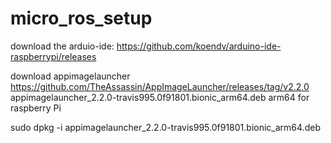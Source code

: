 # micro_ros_setup

download the arduio-ide:
https://github.com/koendv/arduino-ide-raspberrypi/releases

download appimagelauncher
https://github.com/TheAssassin/AppImageLauncher/releases/tag/v2.2.0
appimagelauncher_2.2.0-travis995.0f91801.bionic_arm64.deb 
arm64 for raspberry Pi

sudo dpkg -i appimagelauncher_2.2.0-travis995.0f91801.bionic_arm64.deb
